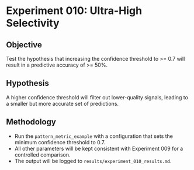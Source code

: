 # Experiment 010: Ultra-High Selectivity

## Objective
Test the hypothesis that increasing the confidence threshold to >= 0.7 will result in a predictive accuracy of >= 50%.

## Hypothesis
A higher confidence threshold will filter out lower-quality signals, leading to a smaller but more accurate set of predictions.

## Methodology
- Run the `pattern_metric_example` with a configuration that sets the minimum confidence threshold to 0.7.
- All other parameters will be kept consistent with Experiment 009 for a controlled comparison.
- The output will be logged to `results/experiment_010_results.md`.